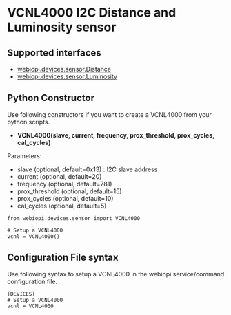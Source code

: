 # VCNL4000 I2C Distance and Luminosity sensor #

## Supported interfaces ##
  * [webiopi.devices.sensor.Distance](SENSOR#Distance.md)
  * [webiopi.devices.sensor.Luminosity](SENSOR#Luminosity.md)

## Python Constructor ##
Use following constructors if you want to create a VCNL4000 from your python scripts.
  * **VCNL4000(slave, current, frequency, prox\_threshold, prox\_cycles, cal\_cycles)**

Parameters:
  * slave (optional, default=0x13) : I2C slave address
  * current (optional, default=20)
  * frequency (optional, default=781)
  * prox\_threshold (optional, default=15)
  * prox\_cycles (optional, default=10)
  * cal\_cycles (optional, default=5)

```
from webiopi.devices.sensor import VCNL4000

# Setup a VCNL4000
vcnl = VCNL4000()

```

## Configuration File syntax ##
Use following syntax to setup a VCNL4000 in the webiopi service/command configuration file.
```
[DEVICES]
# Setup a VCNL4000
vcnl = VCNL4000

```